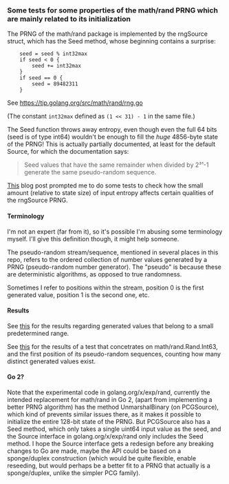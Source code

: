 ### Some tests for some properties of the math/rand PRNG which are mainly related to its initialization

The PRNG of the math/rand package is implemented by the rngSource struct, which has the Seed method, whose beginning contains a surprise:

```
	seed = seed % int32max
	if seed < 0 {
		seed += int32max
	}
	if seed == 0 {
		seed = 89482311
	}
```

See https://tip.golang.org/src/math/rand/rng.go

(The constant ```int32max``` defined as ```(1 << 31) - 1``` in the same file.)

The Seed function throws away entropy, even though even the full 64 bits (seed is of type int64) wouldn't be enough to fill the _huge_ 4856-byte state of the PRNG! This is actually partially documented, at least for the default Source, for which the documentation says:

> Seed values that have the same remainder when divided by 2³¹-1 generate the same pseudo-random sequence.

[This](https://www.pcg-random.org/posts/cpp-seeding-surprises.html) blog post prompted me to do some tests to check how the small amount (relative to state size) of input entropy affects certain qualities of the rngSource PRNG.

#### Terminology

I'm not an expert (far from it), so it's possible I'm abusing some terminology myself. I'll give this definition though, it might help someone.

The pseudo-random stream/sequence, mentioned in several places in this repo, refers to the ordered collection of number values generated by a PRNG (pseudo-random number generator). The "pseudo" is because these are deterministic algorithms, as opposed to true randomness.

Sometimes I refer to positions within the stream, position 0 is the first generated value, position 1 is the second one, etc.

#### Results

See [this](go1-init-interesting/README.md) for the results regarding generated values that belong to a small predetermined range.

See [this](go1-init-int63/README.md) for the results of a test that concetrates on math/rand.Rand.Int63, and the first position of its pseudo-random sequences, counting how many distinct generated values exist.

#### Go 2?

Note that the experimental code in golang.org/x/exp/rand, currently the intended replacement for math/rand in Go 2, (apart from implementing a better PRNG algorithm) has the method UnmarshalBinary (on PCGSource), which kind of prevents similar issues there, as it makes it possible to initialize the entire 128-bit state of the PRNG. But PCGSource also has a Seed method, which only takes a single uint64 input value as the seed, and the Source interface in golang.org/x/exp/rand only includes the Seed method. I hope the Source interface gets a redesign before any breaking changes to Go are made, maybe the API could be based on a sponge/duplex construction (which would be quite flexible, enable reseeding, but would perhaps be a better fit to a PRNG that actually is a sponge/duplex, unlike the simpler PCG family).

